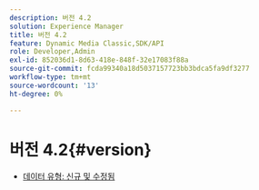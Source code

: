 ```yaml
---
description: 버전 4.2
solution: Experience Manager
title: 버전 4.2
feature: Dynamic Media Classic,SDK/API
role: Developer,Admin
exl-id: 852036d1-8d63-418e-848f-32e17083f88a
source-git-commit: fcda99340a18d5037157723bb3bdca5fa9df3277
workflow-type: tm+mt
source-wordcount: '13'
ht-degree: 0%

---
```


# 버전 4.2{#version}

* [데이터 유형: 신규 및 수정됨](r-4-2-types.md)
